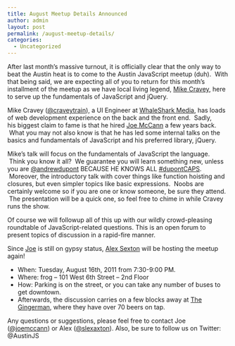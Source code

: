 ```yaml
---
title: August Meetup Details Announced
author: admin
layout: post
permalink: /august-meetup-details/
categories:
  - Uncategorized
---
```

After last month&#8217;s massive turnout, it is officially clear that the only way to beat the Austin heat is to come to the Austin JavaScript meetup (duh).  With that being said, we are expecting all of you to return for this month&#8217;s installment of the meetup as we have local living legend, [Mike Cravey][1], here to serve up the fundamentals of JavaScript and jQuery.

Mike Cravey ([@craveytrain][1]), a UI Engineer at [WhaleShark Media][2], has loads of web development experience on the back and the front end.  Sadly, his biggest claim to fame is that he hired [Joe McCann][3] a few years back.  What you may not also know is that he has led some internal talks on the basics and fundamentals of JavaScript and his preferred library, jQuery.

Mike&#8217;s talk will focus on the fundamentals of JavaScript the language.  Think you know it all?  We guarantee you will learn something new, unless you are [@andrewdupont][4] BECAUSE HE KNOWS ALL [#dupontCAPS][5].  Moreover, the introductory talk with cover things like function hoisting and closures, but even simpler topics like basic expressions.  Noobs are certainly welcome so if you are one or know someone, be sure they attend.  The presentation will be a quick one, so feel free to chime in while Cravey runs the show.

Of course we will followup all of this up with our wildly crowd-pleasing roundtable of JavaScript-related questions. This is an open forum to present topics of discussion in a rapid-fire manner.

Since [Joe][3] is still on gypsy status, [Alex Sexton][6] will be hosting the meetup again!

  * When: Tuesday, August 16th, 2011 from 7:30-9:00 PM.
  * Where: frog – 101 West 6th Street – 2nd Floor
  * How: Parking is on the street, or you can take any number of buses to get downtown.
  * Afterwards, the discussion carries on a few blocks away at [The Gingerman][7], where they have over 70 beers on tap.

Any questions or suggestions, please feel free to contact Joe ([@joemccann][3]) or Alex ([@slexaxton][6]). Also, be sure to follow us on Twitter: @AustinJS

 [1]: http://twitter.com/craveytrain
 [2]: http://whalesharkmedia.com
 [3]: http://twitter.com/joemccann
 [4]: http://twitter.com/andrewdupont
 [5]: http://search.twitter.com/?q=#dupontCaps
 [6]: http://twitter.com/slexaxton
 [7]: http://gingermanpub.com/